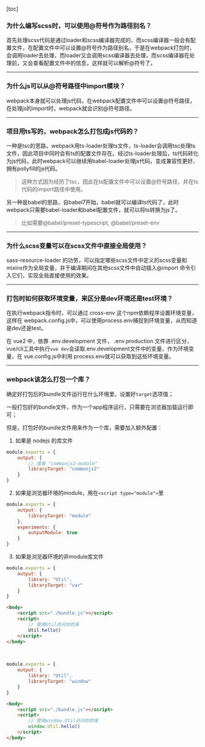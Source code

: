 [toc]

### 为什么编写scss时，可以使用@符号作为路径别名？
首先处理scss代码是通过loader和scss编译器完成的，而scss编译器一般会有配置文件，在配置文件中可以设置@符号作为路径别名，于是在webpack打包时，会调用loader去处理，而loader又会调用scss编译器去处理，而scss编译器在处理前，又会查看配置文件中的信息，这样就可以解析@符号了。

---

### 为什么js可以从@符号路径中import模块？
webpack本身就可以处理js代码，在webpack配置文件中可以设置@符号路径，在处理js的import时，webpack就会识别@符号路径。

---

### 项目用ts写的，webpack怎么打包成js代码的？
一种是tsc的思路，webpack用ts-loader处理ts文件，ts-loader会调用tsc处理ts文件，因此项目中同时会有ts的配置文件存在。经过ts-loader处理后，ts代码转化为js代码，此时webpack可以继续用babel-loader处理js代码，变成兼容性更好、拥有pollyfill的js代码。
> 这种方式因为经历了tsc，因此在ts配置文件中可以设置@符号路径，并在ts代码的import路径中使用。

另一种是babel的思路，自babel7开始，babel就可以编译ts代码了，此时webpack只需要babel-loader和babel配置文件，就可以将ts转换为js了。
> 比如需要@babel/preset-typescript, @babel/preset-env

---

### 为什么scss变量可以在scss文件中直接全局使用？
sass-resource-loader 的功劳，可以指定哪些scss文件中定义的scss变量和mixins作为全局变量，并于编译期间在其他scss文件中自动插入@import 命令引入它们，实现全局直接使用的效果。

---

### 打包时如何获取环境变量，来区分是dev环境还是test环境？
在执行webpack指令时，可以通过 cross-env 这个npm依赖程序设置环境变量，这样在 webpack.config.js中，可以使用process.env捕捉到环境变量，从而知道是dev还是test。

在 vue2 中，依靠 .env.development 文件， .env.production 文件进行区分，vue/cli工具中执行`vue dev`会读取.env.development文件中的变量，作为环境变量，在 vue.config.js中利用 process.env就可以获取到这些环境变量。

---

### webpack该怎么打包一个库？
确定好打包后的bundle文件运行在什么环境里，设置好`target`选项值；

一般打包好的bundle文件，作为一个app程序运行，只需要在浏览器加载运行即可；

但是，打包好的bundle文件用来作为一个库，需要加入额外配置：

1. 如果是 nodejs 的库文件
```js 
module.exports = {
    output: {
        // 或者 "commonjs2-module"
        libraryTarget: "commonjs2"
    }
}
```

2. 如果是浏览器环境的module，用在`<script type="module">`里 
```js 
module.exports = {
    output: {
        libraryTarget: "module"
    },
    experiments: {
        outputModule: true
    }
}
```

3. 如果是浏览器环境的非module库文件
```js 
module.exports = {
    output: {
        library: "Util",
        libraryTarget: "var"
    }
}
```
```html 
<body>
    <script src="./bundle.js"></script>
    <script>
        // 使用Util访问你的库
        Util.hello()
    </script>
</body>
```

<br>

```js 
module.exports = {
    output: {
        library: "Util",
        libraryTarget: "window"
    }
}
```
```html 
<body>
    <script src="./bundle.js"></script>
    <script>
        // 使用window.Util访问你的库
        window.Util.hello()
    </script>
</body>
```


   